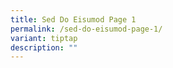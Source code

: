 ```yaml
---
title: Sed Do Eisumod Page 1
permalink: /sed-do-eisumod-page-1/
variant: tiptap
description: ""
---
```

<p></p>